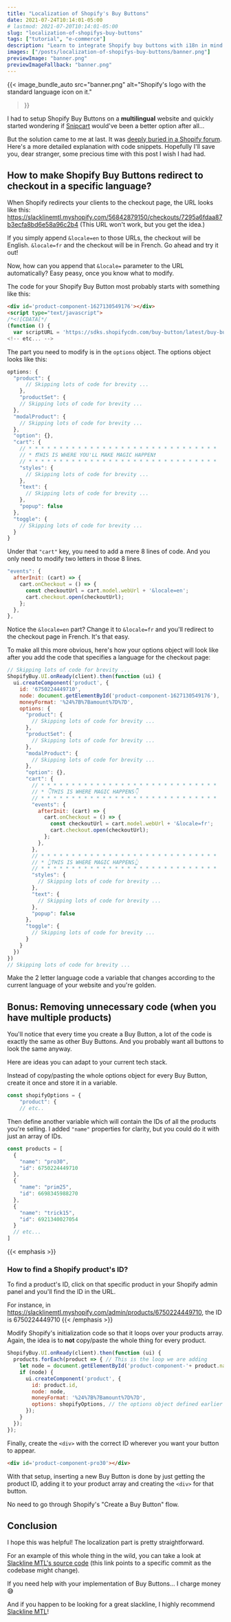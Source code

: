 ```yaml
---
title: "Localization of Shopify's Buy Buttons"
date: 2021-07-24T10:14:01-05:00
# lastmod: 2021-07-20T10:14:01-05:00
slug: "localization-of-shopifys-buy-buttons"
tags: ["tutorial", "e-commerce"]
description: "Learn to integrate Shopify buy buttons with i18n in mind."
images: ["/posts/localization-of-shopifys-buy-buttons/banner.png"]
previewImage: "banner.png"
previewImageFallback: "banner.png"
---
```


{{< image_bundle_auto
    src="banner.png"
    alt="Shopify's logo with the standard language icon on it."
>}}

I had to setup Shopify Buy Buttons on a **multilingual** website and quickly
started wondering if [Snipcart](https://snipcart.com/) would've been a better 
option after all...

But the solution came to me at last. It was [deeply buried in a Shopify forum](https://community.shopify.com/c/Shopify-APIs-SDKs/Pass-Locale-parameter-using-Buy-Button/td-p/313228). 
Here's a more detailed explanation with code snippets. Hopefully I'll save you, 
dear stranger, some precious time with this post I wish I had had.

## How to make Shopify Buy Buttons redirect to checkout in a specific language?

When Shopify redirects your clients to the checkout page, the URL looks like this:
https://slacklinemtl.myshopify.com/56842879150/checkouts/7295a6fdaa87b3ecfa8bd6e58a96c2b4
(This URL won't work, but you get the idea.)

If you simply append `&locale=en` to those URLs, the checkout will be English.
`&locale=fr` and the checkout will be in French. Go ahead and try it out!

Now, how can you append that `&locale=` parameter to the URL automatically?
Easy peasy, once you know what to modify.

The code for your Shopify Buy Button most probably starts with something like this:
```html
<div id='product-component-1627130549176'></div>
<script type="text/javascript">
/*<![CDATA[*/
(function () {
  var scriptURL = 'https://sdks.shopifycdn.com/buy-button/latest/buy-button-storefront.min.js';
<!-- etc... -->
```
The part you need to modify is in the `options` object.
The options object looks like this:
```js
options: {
  "product": {
      // Skipping lots of code for brevity ...
    },
    "productSet": {
    // Skipping lots of code for brevity ...
  },
  "modalProduct": {
    // Skipping lots of code for brevity ...
  },
  "option": {},
  "cart": {
    // * * * * * * * * * * * * * * * * * * * * * * * * * * * * * * *
    // * ❗️THIS IS WHERE YOU'LL MAKE MAGIC HAPPEN❗️
    // * * * * * * * * * * * * * * * * * * * * * * * * * * * * * * *
    "styles": {
      // Skipping lots of code for brevity ...
    },
    "text": {
      // Skipping lots of code for brevity ...
    },
    "popup": false
  },
  "toggle": {
    // Skipping lots of code for brevity ...
  }
}
```

Under that `"cart"` key, you need to add a mere 8 lines of code. 
And you only need to modify two letters in those 8 lines.
```js
"events": {
  afterInit: (cart) => {
    cart.onCheckout = () => {
      const checkoutUrl = cart.model.webUrl + '&locale=en';
      cart.checkout.open(checkoutUrl);
    };
  },
},
```
Notice the `&locale=en` part? Change it to `&locale=fr` and you'll redirect to
the checkout page in French. It's that easy.

To make all this more obvious, here's how your options object will look like 
after you add the code that specifies a language for the checkout page:

```js
// Skipping lots of code for brevity ...
ShopifyBuy.UI.onReady(client).then(function (ui) {
  ui.createComponent('product', {
    id: '6750224449710',
    node: document.getElementById('product-component-1627130549176'),
    moneyFormat: '%24%7B%7Bamount%7D%7D',
    options: {
      "product": {
        // Skipping lots of code for brevity ...
      },
      "productSet": {
        // Skipping lots of code for brevity ...
      },
      "modalProduct": {
        // Skipping lots of code for brevity ...
      },
      "option": {},
      "cart": {
        // * * * * * * * * * * * * * * * * * * * * * * * * * * * * *
        // * 👇THIS IS WHERE MAGIC HAPPENS👇
        // * * * * * * * * * * * * * * * * * * * * * * * * * * * * *
        "events": {
          afterInit: (cart) => {
            cart.onCheckout = () => {
              const checkoutUrl = cart.model.webUrl + '&locale=fr';
              cart.checkout.open(checkoutUrl);
            };
          },
        },
        // * * * * * * * * * * * * * * * * * * * * * * * * * * * * *
        // * 👆THIS IS WHERE MAGIC HAPPENS👆
        // * * * * * * * * * * * * * * * * * * * * * * * * * * * * *
        "styles": {
          // Skipping lots of code for brevity ...
        },
        "text": {
          // Skipping lots of code for brevity ...
        },
        "popup": false
      },
      "toggle": {
        // Skipping lots of code for brevity ...
      }
    }
  })
})
// Skipping lots of code for brevity ...
```

Make the 2 letter language code a variable that changes according to the current
language of your website and you're golden.

## Bonus: Removing unnecessary code (when you have multiple products)

You'll notice that every time you create a Buy Button, a lot of the code is 
exactly the same as other Buy Buttons. And you probably want all buttons to look the same anyway.

Here are ideas you can adapt to your current tech stack.

Instead of copy/pasting the whole options object for every Buy Button, create it
once and store it in a variable.

```js
const shopifyOptions = {
    "product": {
    // etc..
```

Then define another variable which will contain the IDs of all the products you're selling.
I added `"name"` properties for clarity, but you could do it with just an array of IDs.

```js
const products = [
  {
    "name": "pro30",
    "id": 6750224449710
  },
  {
    "name": "prim25",
    "id": 6698345988270
  },
  {
    "name": "trick15",
    "id": 6921340027054
  }
  // etc...
]
```

{{< emphasis >}}
  ### How to find a Shopify product's ID?
  To find a product's ID, click on that specific product in your Shopify admin 
  panel and you'll find the ID in the URL.

  For instance, in https://slacklinemtl.myshopify.com/admin/products/6750224449710,
  the ID is 6750224449710
{{< /emphasis >}}

Modify Shopify's initialization code so that it loops over your products array. 
Again, the idea is to **not** copy/paste the whole thing for every product.

```js
ShopifyBuy.UI.onReady(client).then(function (ui) {
  products.forEach(product => { // This is the loop we are adding
    let node = document.getElementById('product-component-'+ product.name)
    if (node) {
      ui.createComponent('product', {
        id: product.id,
        node: node,
        moneyFormat: '%24%7B%7Bamount%7D%7D',
        options: shopifyOptions, // the options object defined earlier
      });
    }
  });
});
```

Finally, create the `<div>` with the correct ID wherever you want your button to 
appear.
```html
<div id='product-component-pro30'></div>
```

With that setup, inserting a new Buy Button is done by just getting the product
ID, adding it to your product array and creating the `<div>` for that button.

No need to go through Shopify's "Create a Buy Button" flow.

## Conclusion
I hope this was helpful! The localization part is pretty straightforward.

For an example of this whole thing in the wild, you can take a look at 
[Slackline MTL's source code](https://github.com/FelDev/slackmtl/tree/a0c62ecea142144099178e76198666f46c71d52a) (this link points to 
a specific commit as the codebase might change).

If you need help with your implementation of Buy Buttons... I charge money 😅

And if you happen to be looking for a great slackline, I highly recommend 
[Slackline MTL](https://www.slacklinemtl.com/en/)!

